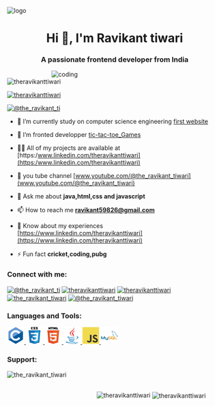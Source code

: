 
![logo](https://github.com/theravikanttiwari/portfolio_ravikant-website-1/blob/main/ravikant_tiwari.jpeg)

<h1 align="center">Hi 👋, I'm Ravikant tiwari</h1>
<h3 align="center">A passionate frontend developer from India</h3>
<img align="right" alt="coding" width="400" src="https://user-images.githubusercontent.com/74038190/212749171-b84692a8-2b04-4e3b-93ca-ac14705da224.gif">

<p align="left"> <img src="https://komarev.com/ghpvc/?username=theravikanttiwari&label=Profile%20views&color=0e75b6&style=flat" alt="theravikanttiwari" /> </p>

<p align="left"> <a href="https://github.com/ryo-ma/github-profile-trophy"><img src="https://github-profile-trophy.vercel.app/?username=theravikanttiwari" alt="theravikanttiwari" /></a> </p>

<p align="left"> <a href="https://twitter.com/@the_ravikant_ti" target="blank"><img src="https://img.shields.io/twitter/follow/@the_ravikant_ti?logo=twitter&style=for-the-badge" alt="@the_ravikant_ti" /></a> </p>

- 🔭 I’m currently study on computer science engineering [first website](https://github.com/theravikanttiwari/portfolio_ravikant-website-1)

- 🤝 I’m fronted developper [tic-tac-toe_Games](https://github.com/theravikanttiwari/Tic-Tac_Toe-Game-)

- 👨‍💻 All of my projects are available at [https:/www.linkedin.com/theravikanttiwari](https:/www.linkedin.com/theravikanttiwari)

- 📝 you tube channel [www.youtube.com/@the_ravikant_tiwari](www.youtube.com/@the_ravikant_tiwari)

- 💬 Ask me about **java,html,css and javascript**

- 📫 How to reach me **ravikant59826@gmail.com**

- 📄 Know about my experiences [https://www.linkedin.com/theravikanttiwari](https://www.linkedin.com/theravikanttiwari)

- ⚡ Fun fact **cricket,coding,pubg**

<h3 align="left">Connect with me:</h3>
<p align="left">
<a href="https://twitter.com/@the_ravikant_ti" target="blank"><img align="center" src="https://raw.githubusercontent.com/rahuldkjain/github-profile-readme-generator/master/src/images/icons/Social/twitter.svg" alt="@the_ravikant_ti" height="30" width="40" /></a>
<a href="https://linkedin.com/in/theravikanttiwari" target="blank"><img align="center" src="https://raw.githubusercontent.com/rahuldkjain/github-profile-readme-generator/master/src/images/icons/Social/linked-in-alt.svg" alt="theravikanttiwari" height="30" width="40" /></a>
<a href="https://fb.com/theravikanttiwari" target="blank"><img align="center" src="https://raw.githubusercontent.com/rahuldkjain/github-profile-readme-generator/master/src/images/icons/Social/facebook.svg" alt="theravikanttiwari" height="30" width="40" /></a>
<a href="https://instagram.com/the_ravikant_tiwari" target="blank"><img align="center" src="https://raw.githubusercontent.com/rahuldkjain/github-profile-readme-generator/master/src/images/icons/Social/instagram.svg" alt="the_ravikant_tiwari" height="30" width="40" /></a>
<a href="https://www.youtube.com/c/@the_ravikant_tiwari" target="blank"><img align="center" src="https://raw.githubusercontent.com/rahuldkjain/github-profile-readme-generator/master/src/images/icons/Social/youtube.svg" alt="@the_ravikant_tiwari" height="30" width="40" /></a>
</p>

<h3 align="left">Languages and Tools:</h3>
<p align="left"> <a href="https://www.cprogramming.com/" target="_blank" rel="noreferrer"> <img src="https://raw.githubusercontent.com/devicons/devicon/master/icons/c/c-original.svg" alt="c" width="40" height="40"/> </a> <a href="https://www.w3schools.com/css/" target="_blank" rel="noreferrer"> <img src="https://raw.githubusercontent.com/devicons/devicon/master/icons/css3/css3-original-wordmark.svg" alt="css3" width="40" height="40"/> </a> <a href="https://www.w3.org/html/" target="_blank" rel="noreferrer"> <img src="https://raw.githubusercontent.com/devicons/devicon/master/icons/html5/html5-original-wordmark.svg" alt="html5" width="40" height="40"/> </a> <a href="https://www.java.com" target="_blank" rel="noreferrer"> <img src="https://raw.githubusercontent.com/devicons/devicon/master/icons/java/java-original.svg" alt="java" width="40" height="40"/> </a> <a href="https://developer.mozilla.org/en-US/docs/Web/JavaScript" target="_blank" rel="noreferrer"> <img src="https://raw.githubusercontent.com/devicons/devicon/master/icons/javascript/javascript-original.svg" alt="javascript" width="40" height="40"/> </a> <a href="https://www.mysql.com/" target="_blank" rel="noreferrer"> <img src="https://raw.githubusercontent.com/devicons/devicon/master/icons/mysql/mysql-original-wordmark.svg" alt="mysql" width="40" height="40"/> </a> </p>

<h3 align="left">Support:</h3>
<p><a href="https://www.buymeacoffee.com/the_ravikant_tiwari"> <img align="left" src="https://cdn.buymeacoffee.com/buttons/v2/default-yellow.png" height="50" width="210" alt="the_ravikant_tiwari" /></a></p><br><br>

<p><img align="left" src="https://github-readme-stats.vercel.app/api/top-langs?username=theravikanttiwari&show_icons=true&locale=en&layout=compact" alt="theravikanttiwari" /></p>

<p>&nbsp;<img align="center" src="https://github-readme-stats.vercel.app/api?username=theravikanttiwari&show_icons=true&locale=en" alt="theravikanttiwari" /></p>
